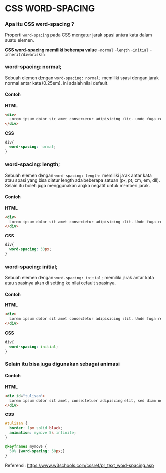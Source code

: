 # CSS WORD-SPACING
### Apa itu CSS word-spacing ?

Properti ```word-spacing``` pada CSS mengatur jarak spasi antara kata dalam suatu elemen.

**CSS word-spacing memiliki beberapa value**
-```normal```
-```length```
-```initial```
-```inherit/diwariskan```

### word-spacing: normal;

Sebuah elemen dengan ```word-spacing: normal;``` memiliki spasi dengan jarak normal antar kata (0.25em). ini adalah nilai default.
#### Contoh

**HTML**
```html
<div>
  Lorem ipsum dolor sit amet consectetur adipisicing elit. Unde fuga reprehenderit earum natus cupiditate deleniti ratione perspiciatis repudiandae laudantium vero. Reiciendis molestias ut exercitationem quasi rerum a quaerat sit! Assumenda!
</div>
```
**CSS**
```css
div{
  word-spacing: normal;
}
```

### word-spacing: length;

Sebuah elemen dengan ```word-spacing: length;``` memiliki jarak antar kata atau spasi yang bisa diatur length ada beberapa satuan (px, pt, cm, em, dll). Selain itu boleh juga menggunakan angka negatif untuk memberi jarak.
#### Contoh

**HTML**
```html
<div>
  Lorem ipsum dolor sit amet consectetur adipisicing elit. Unde fuga reprehenderit earum natus cupiditate deleniti ratione perspiciatis repudiandae laudantium vero. Reiciendis molestias ut exercitationem quasi rerum a quaerat sit! Assumenda!
</div>
```
**CSS**
```css
div{
  word-spacing: 30px;
}
```

### word-spacing: initial;

Sebuah elemen dengan ```word-spacing: initial;``` memiliki jarak antar kata atau spasinya akan di setting ke nilai default spasinya.
#### Contoh

**HTML**
```html
<div>
  Lorem ipsum dolor sit amet consectetur adipisicing elit. Unde fuga reprehenderit earum natus cupiditate deleniti ratione perspiciatis repudiandae laudantium vero. Reiciendis molestias ut exercitationem quasi rerum a quaerat sit! Assumenda!
</div>
```
**CSS**
```css
div{
  word-spacing: initial;
}
```

### Selain itu bisa juga digunakan sebagai animasi 
#### Contoh 

**HTML**
```html
<div id="tulisan">
  Lorem ipsum dolor sit amet, consectetuer adipiscing elit, sed diam nonummy nibh euismod tincidunt ut laoreet dolore magna aliquam erat volutpat. Ut wisi enim ad minim veniam, quis nostrud exerci tation ullamcorper suscipit lobortis nisl ut aliquip ex ea commodo consequat. Duis autem vel eum iriure dolor in hendrerit in vulputate velit esse molestie consequat, vel illum dolore eu feugiat nulla facilisis at vero eros et accumsan et iusto odio dignissim qui blandit praesent luptatum zzril delenit augue duis dolore te feugait nulla facilisi. Nam liber tempor cum soluta nobis eleifend option congue nihil imperdiet doming id quod mazim placerat facer possim assum. Typi non habent claritatem insitam; est usus legentis in iis qui facit eorum claritatem. Investigationes demonstraverunt lectores legere me lius quod ii legunt saepius.
</div>
```
**CSS**
```css
#tulisan {
  border: 1px solid black;
  animation: mymove 5s infinite;
}

@keyframes mymove {
  50% {word-spacing: 50px;}
}
```

Referensi: https://www.w3schools.com/cssref/pr_text_word-spacing.asp







